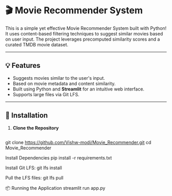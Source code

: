 # 🎬 Movie Recommender System

This is a simple yet effective Movie Recommender System built with Python! It uses content-based filtering techniques to suggest similar movies based on user input. The project leverages precomputed similarity scores and a curated TMDB movie dataset.

---

## 💡 Features

- Suggests movies similar to the user's input.
- Based on movie metadata and content similarity.
- Built using Python and **Streamlit** for an intuitive web interface.
- Supports large files via Git LFS.

---

## 🚀 Installation

1. **Clone the Repository**
   ```bash
  git clone https://github.com/Vishw-modi/Movie_Recommender.git
  cd Movie_Recommender
   
Install Dependencies
        pip install -r requirements.txt

Install Git LFS:
        git lfs install

Pull the LFS files:
        git lfs pull
        
📦 Running the Application
        streamlit run app.py
